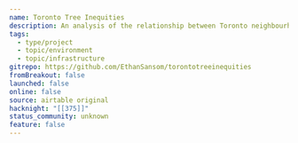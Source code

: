 ```yaml
---
name: Toronto Tree Inequities
description: An analysis of the relationship between Toronto neighbourhoods' street tree density, income, and visible minority population, utilizing spatial autoregression methods.
tags:
  - type/project
  - topic/environment
  - topic/infrastructure
gitrepo: https://github.com/EthanSansom/torontotreeinequities
fromBreakout: false
launched: false
online: false
source: airtable original
hacknight: "[[375]]"
status_community: unknown
feature: false
---
```


